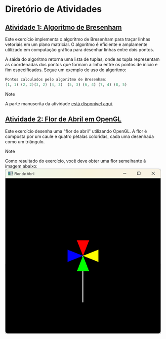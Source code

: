 # Diretório de Atividades

## [Atividade 1: Algoritmo de Bresenham](./activity1/activity1.py)
Este exercício implementa o algoritmo de Bresenham para traçar linhas vetoriais em um plano matricial. O algoritmo é eficiente e amplamente utilizado em computação gráfica para desenhar linhas entre dois pontos.

A saída do algoritmo retorna uma lista de tuplas, onde as tupla representam as coordenadas dos pontos que formam a linha entre os pontos de início e fim especificados.
Segue um exemplo de uso do algoritmo:

```python
Pontos calculados pelo algoritmo de Bresenham:
(1, 1) (2, 2)(3, 2) (4, 3)  (5, 3) (6, 4) (7, 4) (8, 5)
```

> [!NOTE]
> A parte manuscrita da atividade [está disponível aqui](https://drive.google.com/file/d/1QeYxhLlDFvzG8X-So6OUxdDqNpHj3Ohu/view?usp=drive_link).

## [Atividade 2: Flor de Abril em OpenGL](./activity2/activity2.c)
Este exercício desenha uma "flor de abril" utilizando OpenGL. A flor é composta por um caule e quatro pétalas coloridas, cada uma desenhada como um triângulo.

> [!NOTE]
> Como resultado do exercício, você deve obter uma flor semelhante à imagem abaixo:
> ![Flor de Abril](./activity2/flower.png)